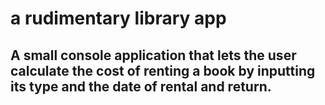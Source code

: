 # a rudimentary library app

## A small console application that lets the user calculate the cost of renting a book by inputting its type and the date of rental and return.
